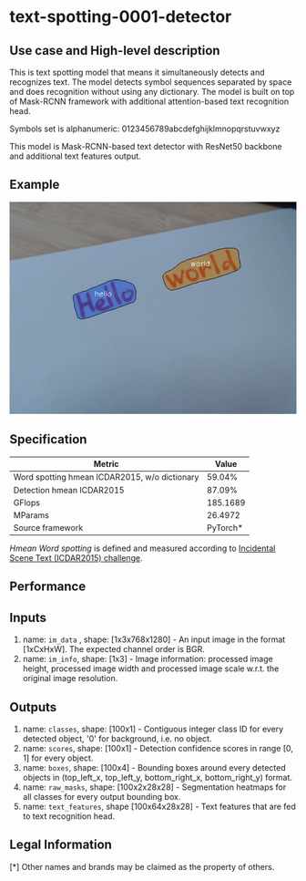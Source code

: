 # text-spotting-0001-detector

## Use case and High-level description

This is text spotting model that means it simultaneously detects and
recognizes text. The model detects symbol sequences separated by space and does
 recognition without using any dictionary. The model is built on top of Mask-RCNN
 framework with additional attention-based text recognition head.

Symbols set is alphanumeric: 0123456789abcdefghijklmnopqrstuvwxyz

This model is Mask-RCNN-based text detector with ResNet50 backbone and additional text features output.

## Example

![](./text-spotting-0001.png)

## Specification

| Metric                                        | Value     |
|-----------------------------------------------|-----------|
| Word spotting hmean ICDAR2015, w/o dictionary | 59.04%    |
| Detection hmean ICDAR2015                     | 87.09%    |
| GFlops                                        | 185.1689  |
| MParams                                       | 26.4972   |
| Source framework                              | PyTorch\* |

*Hmean Word spotting* is defined and measured according to
[Incidental Scene Text (ICDAR2015) challenge](https://rrc.cvc.uab.es/?ch=4&com=introduction).

## Performance

## Inputs

1.	name: `im_data` , shape: [1x3x768x1280] - An input image in the format
    [1xCxHxW]. The expected channel order is BGR.
1.	name: `im_info`, shape: [1x3] - Image information: processed image height,
    processed image width and processed image scale
    w.r.t. the original image resolution.

## Outputs

1.	name: `classes`, shape: [100x1] - Contiguous integer class ID for every
    detected object, '0' for background, i.e. no object.
1.	name: `scores`, shape: [100x1] - Detection confidence scores in range [0, 1]
    for every object.
1.	name: `boxes`, shape: [100x4] - Bounding boxes around every detected objects
    in (top_left_x, top_left_y, bottom_right_x, bottom_right_y) format.
1.	name: `raw_masks`, shape: [100x2x28x28] - Segmentation heatmaps for all
    classes for every output bounding box.
1.  name: `text_features`, shape [100x64x28x28] - Text features that are fed to
text recognition head.

## Legal Information
[*] Other names and brands may be claimed as the property of others.
